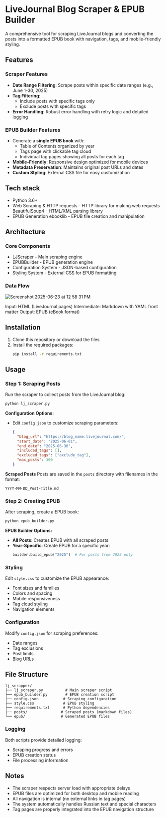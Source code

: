 # LiveJournal Blog Scraper & EPUB Builder

A comprehensive tool for scraping LiveJournal blogs and converting the posts into a formatted EPUB book with navigation, tags, and mobile-friendly styling.

## Features
### Scraper Features
- **Date Range Filtering**: Scrape posts within specific date ranges (e.g., June 1-30, 2025)
- **Tag Filtering**: 
  - Include posts with specific tags only
  - Exclude posts with specific tags
- **Error Handling**: Robust error handling with retry logic and detailed logging

### EPUB Builder Features
- Generate a **single EPUB book** with:
  - Table of Contents organized by year
  - Tags page with clickable tag cloud
  - Individual tag pages showing all posts for each tag
- **Mobile-Friendly**: Responsive design optimized for mobile devices
- **Metadata Preservation**: Maintains original post URLs and dates
- **Custom Styling**: External CSS file for easy customization

## Tech stack
- Python 3.6+
- Web Scraping & HTTP
    requests - HTTP library for making web requests
    BeautifulSoup4 - HTML/XML parsing library
- EPUB Generation
    ebooklib - EPUB file creation and manipulation

## Architecture
### Core Components
- LJScraper - Main scraping engine
- EPUBBuilder - EPUB generation engine
- Configuration System - JSON-based configuration
- Styling System - External CSS for EPUB formatting

### Data Flow
![Screenshot 2025-06-23 at 12 58 31 PM](https://github.com/user-attachments/assets/800b32f1-74b1-4029-82c0-7d453657ef95)

Input: HTML (LiveJournal pages)
Intermediate: Markdown with YAML front matter
Output: EPUB (eBook format)

## Installation
1. Clone this repository or download the files
2. Install the required packages:
   ```bash
   pip install -r requirements.txt
   ```

## Usage
### Step 1: Scraping Posts

Run the scraper to collect posts from the LiveJournal blog:

```bash
python lj_scraper.py
```

**Configuration Options:**
- Edit `config.json` to customize scraping parameters:
  ```json
  {
    "blog_url": "https://blog_name.livejournal.com/",
    "start_date": "2025-06-01",
    "end_date": "2025-06-30",
    "included_tags": [],
    "excluded_tags": ["exclude_tag"],
    "max_posts": 100
  }
  ```
**Scraped Posts**
Posts are saved in the `posts` directory with filenames in the format:
```
YYYY-MM-DD_Post-Title.md
```

### Step 2: Creating EPUB

After scraping, create a EPUB book:

```bash
python epub_builder.py
```

**EPUB Builder Options:**
- **All Posts**: Creates EPUB with all scraped posts
- **Year-Specific**: Create EPUB for a specific year:
  ```python
  builder.build_epub("2025")  # For posts from 2025 only
  ```


### Styling
Edit `style.css` to customize the EPUB appearance:
- Font sizes and families
- Colors and spacing
- Mobile responsiveness
- Tag cloud styling
- Navigation elements

### Configuration
Modify `config.json` for scraping preferences:
- Date ranges
- Tag exclusions
- Post limits
- Blog URLs

## File Structure

```
lj_scrapper/
├── lj_scraper.py          # Main scraper script
├── epub_builder.py        # EPUB creation script
├── config.json           # Scraping configuration
├── style.css             # EPUB styling
├── requirements.txt      # Python dependencies
├── posts/               # Scraped posts (markdown files)
└── epub/                # Generated EPUB files
```


### Logging
Both scripts provide detailed logging:
- Scraping progress and errors
- EPUB creation status
- File processing information

## Notes

- The scraper respects server load with appropriate delays
- EPUB files are optimized for both desktop and mobile reading
- All navigation is internal (no external links in tag pages)
- The system automatically handles Russian text and special characters
- Tag pages are properly integrated into the EPUB navigation structure 
